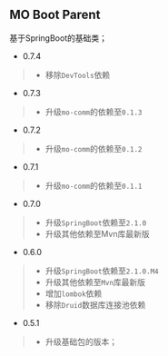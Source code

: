 MO Boot Parent
----

基于SpringBoot的基础类；

* 0.7.4
>* 移除`DevTools`依赖

* 0.7.3
>* 升级`mo-comm`的依赖至`0.1.3`

* 0.7.2
>* 升级`mo-comm`的依赖至`0.1.2`

* 0.7.1
>* 升级`mo-comm`的依赖至`0.1.1`

* 0.7.0
>* 升级`SpringBoot`依赖至`2.1.0`
>* 升级其他依赖至Mvn库最新版

* 0.6.0
>* 升级`SpringBoot`依赖至`2.1.0.M4`
>* 升级其他依赖至`Mvn`库最新版
>* 增加`lombok`依赖
>* 移除`Druid`数据库连接池依赖

* 0.5.1
>* 升级基础包的版本；

